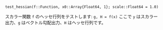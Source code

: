 ```
test_hessian(f::Function, x0::Array{Float64, 1}; scale::Float64 = 1.0)
```

スカラー関数 `f` のヘッセ行列をテストします: `g, H = f(x)` ここで `y` はスカラー出力、`g` はベクトル勾配出力、`H` はヘッセ行列です。
